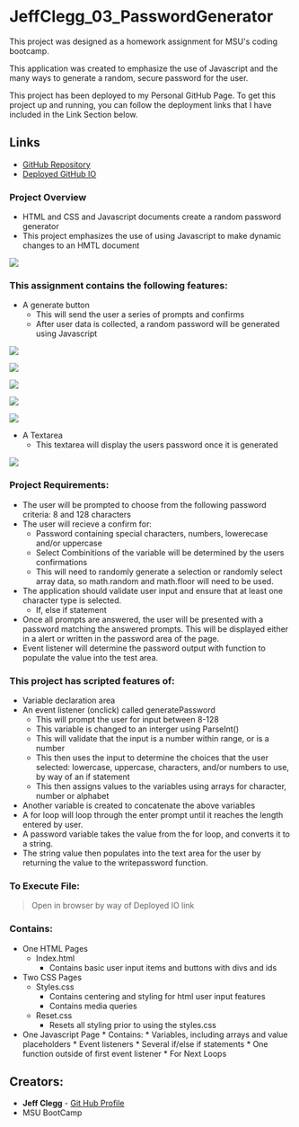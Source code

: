 # JeffClegg_03_PasswordGenerator

This project was designed as a homework assignment for MSU's coding bootcamp. 

This application was created to emphasize the use of Javascript and the many ways to generate a random, secure password for the user. 

This project has been deployed to my Personal GitHub Page. To get this project up and running, you can follow the deployment links that I have included in the Link Section below.

## Links

* [GitHub Repository](https://github.com/JC72/JeffClegg_03_PasswordGenerator)
* [Deployed GitHub IO](https://jc72.github.io/JeffClegg_03_PasswordGenerator/) 

### Project Overview
* HTML and CSS and Javascript documents create a random password generator 
* This project emphasizes the use of using Javascript to make dynamic changes to an HMTL document

![](assets/ScreenShots/StartingPage.png)

### This assignment contains the following features: 
* A generate button
    * This will send the user a series of prompts and confirms
    * After user data is collected, a random password will be generated using Javascript

![](assets/ScreenShots/LengthPrompt.png)

![](assets/ScreenShots/LowerCase.png)

![](assets/ScreenShots/NumberPrompt.png)

![](assets/ScreenShots/SpecChars.png)

![](assets/ScreenShots/UpperCase.png)

* A Textarea
    * This textarea will display the users password once it is generated

![](assets/ScreenShots/FinalProduct.png)


### Project Requirements: 
* The user will be prompted to choose from the following password criteria: 8 and 128 characters
* The user will recieve a confirm for: 
    * Password containing special characters, numbers, lowerecase and/or uppercase
    * Select Combinitions of the variable will be determined by the users confirmations
    * This will need to randomly generate a selection or randomly select array data, so math.random and math.floor will need to be used.     
* The application should validate user input and ensure that at least one character type is selected.
    * If, else if statement 
* Once all prompts are answered, the user will be presented with a password matching the answered prompts. This will be displayed either in a alert
  or written in the password area of the page.
* Event listener will determine the password output with function to populate the value into the test area.

### This project has scripted features of:
* Variable declaration area 
* An event listener (onclick) called generatePassword
    * This will prompt the user for input between 8-128
    * This variable is changed to an interger using ParseInt()
    * This will validate that the input is a number within range, or is a number
    * This then uses the input to determine the choices that the user selected: lowercase, uppercase, characters, and/or numbers to use, by way of an if statement
    * This then assigns values to the variables using arrays for character, number or alphabet
* Another variable is created to concatenate the above variables
* A for loop will loop through the enter prompt until it reaches the length entered by user. 
* A password variable takes the value from the for loop, and converts it to a string. 
* The string value then populates into the text area for the user by returning the value to the writepassword function.

### To Execute File:
> Open in browser by way of Deployed IO link

### Contains: 
* One HTML Pages
    * Index.html 
        * Contains basic user input items and buttons with divs and ids
* Two CSS Pages
    * Styles.css
        * Contains centering and styling for html user input features
        * Contains media queries
    * Reset.css
        * Resets all styling prior to using the styles.css
* One Javascript Page
        * Contains: 
        * Variables, including arrays and value placeholders
        * Event listeners
        * Several if/else if statements
        * One function outside of first event listener
        * For Next Loops

## Creators:

* **Jeff Clegg** - [Git Hub Profile](https://github.com/JC72)
* MSU BootCamp









